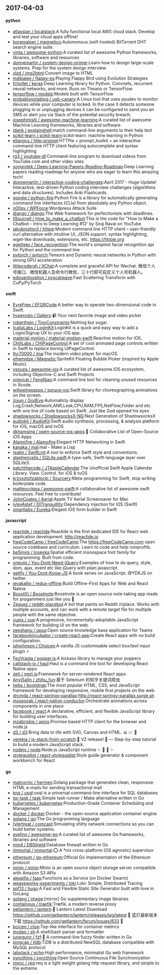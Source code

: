 ## 2017-04-03

#### python
* [atlassian / localstack](https://github.com/atlassian/localstack):A fully functional local AWS cloud stack. Develop and test your cloud apps offline!
* [boramalper / magnetico](https://github.com/boramalper/magnetico):Autonomous (self-hosted) BitTorrent DHT search engine suite.
* [vinta / awesome-python](https://github.com/vinta/awesome-python):A curated list of awesome Python frameworks, libraries, software and resources
* [donnemartin / system-design-primer](https://github.com/donnemartin/system-design-primer):Learn how to design large-scale systems. Prep for the system design interview.
* [xlzd / img2html](https://github.com/xlzd/img2html):Convert image to HTML
* [mdibaiee / flappy-es](https://github.com/mdibaiee/flappy-es):Playing Flappy Bird using Evolution Strategies
* [fchollet / keras](https://github.com/fchollet/keras):Deep Learning library for Python. Convnets, recurrent neural networks, and more. Runs on Theano or TensorFlow.
* [tensorflow / models](https://github.com/tensorflow/models):Models built with TensorFlow
* [probablynotablog / usb-canary](https://github.com/probablynotablog/usb-canary):A Linux tool that uses pyudev to monitor devices while your computer is locked. In the case it detects someone plugging in or unplugging devices it can be configured to send you an SMS or alert you via Slack of the potential security breach.
* [josephmisiti / awesome-machine-learning](https://github.com/josephmisiti/awesome-machine-learning):A curated list of awesome Machine Learning frameworks, libraries and software.
* [idank / explainshell](https://github.com/idank/explainshell):match command-line arguments to their help text
* [scikit-learn / scikit-learn](https://github.com/scikit-learn/scikit-learn):scikit-learn: machine learning in Python
* [eliangcs / http-prompt](https://github.com/eliangcs/http-prompt):HTTPie + prompt_toolkit = an interactive command-line HTTP client featuring autocomplete and syntax highlighting
* [rg3 / youtube-dl](https://github.com/rg3/youtube-dl):Command-line program to download videos from YouTube.com and other video sites
* [songrotek / Deep-Learning-Papers-Reading-Roadmap](https://github.com/songrotek/Deep-Learning-Papers-Reading-Roadmap):Deep Learning papers reading roadmap for anyone who are eager to learn this amazing tech!
* [donnemartin / interactive-coding-challenges](https://github.com/donnemartin/interactive-coding-challenges):April 2017 - Huge Update! Interactive, test-driven Python coding interview challenges (algorithms and data structures). Includes Anki Flashcards.
* [google / python-fire](https://github.com/google/python-fire):Python Fire is a library for automatically generating command line interfaces (CLIs) from absolutely any Python object.
* [n00py / WPForce](https://github.com/n00py/WPForce):Wordpress Attack Suite
* [django / django](https://github.com/django/django):The Web framework for perfectionists with deadlines.
* [llSourcell / How_to_make_a_chatbot](https://github.com/llSourcell/How_to_make_a_chatbot):This is the code for "How to Make a Chatbot - Intro to Deep Learning #12' by Siraj Raval on YouTube
* [jakubroztocil / httpie](https://github.com/jakubroztocil/httpie):Modern command line HTTP client – user-friendly curl alternative with intuitive UI, JSON support, syntax highlighting, wget-like downloads, extensions, etc. https://httpie.org
* [ageitgey / face_recognition](https://github.com/ageitgey/face_recognition):The world's simplest facial recognition api for Python and the command line
* [pytorch / pytorch](https://github.com/pytorch/pytorch):Tensors and Dynamic neural networks in Python with strong GPU acceleration
* [littlecodersh / ItChat](https://github.com/littlecodersh/ItChat):A complete and graceful API for Wechat. 微信个人号接口、微信机器人及命令行微信，三十行即可自定义个人号机器人。
* [edouardoyallon / pyscatwave](https://github.com/edouardoyallon/pyscatwave):Fast Scattering Transform with CuPy/PyTorch

#### swift
* [EyreFree / EFQRCode](https://github.com/EyreFree/EFQRCode):A better way to operate two-dimensional code in Swift.
* [hyperoslo / Gallery](https://github.com/hyperoslo/Gallery):📹 Your next favorite image and video picker
* [roberthein / TinyConstraints](https://github.com/roberthein/TinyConstraints):Nothing but sugar.
* [IcaliaLabs / LoginKit](https://github.com/IcaliaLabs/LoginKit):LoginKit is a quick and easy way to add a Login/Signup UX to your iOS app.
* [material-motion / material-motion-swift](https://github.com/material-motion/material-motion-swift):Reactive motion for iOS.
* [ChiliLabs / CHIPageControl](https://github.com/ChiliLabs/CHIPageControl):A set of cool animated page controls written in Swift to replace boring UIPageControl.
* [lhc70000 / iina](https://github.com/lhc70000/iina):The modern video player for macOS.
* [efremidze / Magnetic](https://github.com/efremidze/Magnetic):SpriteKit Floating Bubble Picker (inspired by Apple Music)
* [vsouza / awesome-ios](https://github.com/vsouza/awesome-ios):A curated list of awesome iOS ecosystem, including Objective-C and Swift Projects
* [onevcat / FengNiao](https://github.com/onevcat/FengNiao):A command line tool for cleaning unused resources in Xcode.
* [willowtreeapps / spruce-ios](https://github.com/willowtreeapps/spruce-ios):Swift library for choreographing animations on the screen.
* [zixun / GodEye](https://github.com/zixun/GodEye):Automaticly display Log,Crash,Network,ANR,Leak,CPU,RAM,FPS,NetFlow,Folder and etc with one line of code based on Swift. Just like God opened his eyes
* [shadowsocks / ShadowsocksX-NG](https://github.com/shadowsocks/ShadowsocksX-NG):Next Generation of ShadowsocksX
* [audiokit / AudioKit](https://github.com/audiokit/AudioKit):Swift audio synthesis, processing, & analysis platform for iOS, macOS and tvOS
* [dkhamsing / open-source-ios-apps](https://github.com/dkhamsing/open-source-ios-apps):📱 Collaborative List of Open-Source iOS Apps
* [Alamofire / Alamofire](https://github.com/Alamofire/Alamofire):Elegant HTTP Networking in Swift
* [kanaka / mal](https://github.com/kanaka/mal):mal - Make a Lisp
* [realm / SwiftLint](https://github.com/realm/SwiftLint):A tool to enforce Swift style and conventions.
* [stephencelis / SQLite.swift](https://github.com/stephencelis/SQLite.swift):A type-safe, Swift-language layer over SQLite3.
* [patchthecode / JTAppleCalendar](https://github.com/patchthecode/JTAppleCalendar):The Unofficial Swift Apple Calendar Library. View. Control. for iOS & tvOS
* [krzysztofzablocki / Sourcery](https://github.com/krzysztofzablocki/Sourcery):Meta-programming for Swift, stop writing boilerplate code.
* [matteocrippa / awesome-swift](https://github.com/matteocrippa/awesome-swift):A collaborative list of awesome swift resources. Feel free to contribute!
* [JohnCoates / Aerial](https://github.com/JohnCoates/Aerial):Apple TV Aerial Screensaver for Mac
* [ivlevAstef / DITranquillity](https://github.com/ivlevAstef/DITranquillity):Dependency injection for iOS (Swift)
* [xmartlabs / Eureka](https://github.com/xmartlabs/Eureka):Elegant iOS form builder in Swift

#### javascript
* [reactide / reactide](https://github.com/reactide/reactide):Reactide is the first dedicated IDE for React web application development. http://reactide.io
* [freeCodeCamp / freeCodeCamp](https://github.com/freeCodeCamp/freeCodeCamp):The https://freeCodeCamp.com open source codebase and curriculum. Learn to code and help nonprofits.
* [be5invis / Iosevka](https://github.com/be5invis/Iosevka):Spatial efficient monospace font family for programming. Built from code.
* [oneuijs / You-Dont-Need-jQuery](https://github.com/oneuijs/You-Dont-Need-jQuery):Examples of how to do query, style, dom, ajax, event etc like jQuery with plain javascript.
* [getify / You-Dont-Know-JS](https://github.com/getify/You-Dont-Know-JS):A book series on JavaScript. @YDKJS on twitter.
* [jevakallio / redux-offline](https://github.com/jevakallio/redux-offline):Build Offline-First Apps for Web and React Native
* [BoostIO / Boostnote](https://github.com/BoostIO/Boostnote):Boostnote is an open source note-taking app made for progammers just like you 🚀
* [Zequez / reddit-placebot](https://github.com/Zequez/reddit-placebot):A bot that paints on Reddit /r/place. Works with multiple accounts, and can work with a remote target file for multiple people with the same objective.
* [vuejs / vue](https://github.com/vuejs/vue):A progressive, incrementally-adoptable JavaScript framework for building UI on the web.
* [zeeshanu / opus](https://github.com/zeeshanu/opus):Open source knowledge base application for Teams
* [facebookincubator / create-react-app](https://github.com/facebookincubator/create-react-app):Create React apps with no build configuration.
* [jshjohnson / Choices](https://github.com/jshjohnson/Choices):A vanilla JS customisable select box/text input plugin ⚡️
* [FezVrasta / popper.js](https://github.com/FezVrasta/popper.js):A kickass library to manage your poppers
* [callstack-io / haul](https://github.com/callstack-io/haul):Haul is a command line tool for developing React Native apps
* [zeit / next.js](https://github.com/zeit/next.js):Framework for server-rendered React apps
* [AnyISalIn / zhihu_fun](https://github.com/AnyISalIn/zhihu_fun):基于 Selenium 的知乎关键词爬虫
* [twbs / bootstrap](https://github.com/twbs/bootstrap):The most popular HTML, CSS, and JavaScript framework for developing responsive, mobile first projects on the web.
* [drcmda / react-springy-parallax](https://github.com/drcmda/react-springy-parallax):http://react-springy-parallax.surge.sh
* [mosesoak / react-native-conductor](https://github.com/mosesoak/react-native-conductor):Orchestrate animations across components in one place
* [facebook / react](https://github.com/facebook/react):A declarative, efficient, and flexible JavaScript library for building user interfaces.
* [mzabriskie / axios](https://github.com/mzabriskie/axios):Promise based HTTP client for the browser and node.js
* [d3 / d3](https://github.com/d3/d3):Bring data to life with SVG, Canvas and HTML. 📊 📈 🎉
* [verekia / js-stack-from-scratch](https://github.com/verekia/js-stack-from-scratch):🎉 V2 release! 🎉 — Step-by-step tutorial to build a modern JavaScript stack.
* [nodejs / node](https://github.com/nodejs/node):Node.js JavaScript runtime ✨ 🐢 🚀 ✨
* [styleguidist / react-styleguidist](https://github.com/styleguidist/react-styleguidist):Style guide generator & component workbench for React

#### go
* [matcornic / hermes](https://github.com/matcornic/hermes):Golang package that generates clean, responsive HTML e-mails for sending transactional mail
* [knq / usql](https://github.com/knq/usql):usql is a universal command-line interface for SQL databases
* [go-task / task](https://github.com/go-task/task):Simple task runner / Make alternative written in Go
* [kubernetes / kubernetes](https://github.com/kubernetes/kubernetes):Production-Grade Container Scheduling and Management
* [docker / docker](https://github.com/docker/docker):Docker - the open-source application container engine
* [golang / go](https://github.com/golang/go):The Go programming language
* [tylertreat / comcast](https://github.com/tylertreat/comcast):Simulating shitty network connections so you can build better systems.
* [avelino / awesome-go](https://github.com/avelino/awesome-go):A curated list of awesome Go frameworks, libraries and software
* [nim4 / DBShield](https://github.com/nim4/DBShield):Database firewall written in Go
* [immortal / immortal](https://github.com/immortal/immortal):⭕ A *nix cross-platform (OS agnostic) supervisor
* [ethereum / go-ethereum](https://github.com/ethereum/go-ethereum):Official Go implementation of the Ethereum protocol
* [minio / minio](https://github.com/minio/minio):Minio is an open source object storage server compatible with Amazon S3 APIs
* [alexellis / faas](https://github.com/alexellis/faas):Functions as a Service (on Docker Swarm)
* [weaveworks-experiments / loki](https://github.com/weaveworks-experiments/loki):Loki: Simple, Distributed Tracing
* [spf13 / hugo](https://github.com/spf13/hugo):A Fast and Flexible Static Site Generator built with love in GoLang
* [golang / image](https://github.com/golang/image):[mirror] Go supplementary image libraries
* [containous / traefik](https://github.com/containous/traefik):Træfik, a modern reverse proxy
* [getlantern / lantern](https://github.com/getlantern/lantern):🔴 Lantern Latest Download https://github.com/getlantern/lantern/releases/tag/latest 🔴 蓝灯最新版本下载 https://github.com/getlantern/forum/issues/833 🔴
* [bcicen / ctop](https://github.com/bcicen/ctop):Top-like interface for container metrics
* [mvdan / sh](https://github.com/mvdan/sh):A shell/bash parser and formatter
* [junegunn / fzf](https://github.com/junegunn/fzf):🌸 A command-line fuzzy finder written in Go
* [pingcap / tidb](https://github.com/pingcap/tidb):TiDB is a distributed NewSQL database compatible with MySQL protocol
* [labstack / echo](https://github.com/labstack/echo):High performance, minimalist Go web framework
* [syncthing / syncthing](https://github.com/syncthing/syncthing):Open Source Continuous File Synchronization
* [imroc / req](https://github.com/imroc/req):req is a light weight golang http request library, and simple to the extreme.
